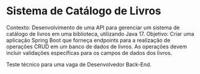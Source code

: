 # Sistema de Catálogo de Livros
Contexto: Desenvolvimento de uma API para gerenciar um sistema de catálogo de livros
em uma biblioteca, utilizando Java 17.
Objetivo: Criar uma aplicação Spring Boot que forneça endpoints para a realização de
operações CRUD em um banco de dados de livros. As operações devem incluir validações
específicas para os campos de dados dos livros.

Teste técnico para uma vaga de Desenvolvedor Back-End.
